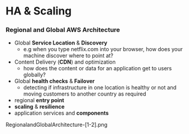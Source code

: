 # HA & Scaling

### Regional and Global AWS Architecture

- Global **Service Location** & **Discovery**
  - e.g when you type netflix.com into your browser, how does your machine discover where to point at?
- Content Delivery (**CDN**) and optimization
  - how does the content or data for an application get to users globally?
- Global **health checks** & **Failover**
  - detecting if infrastructure in one location is healthy or not and moving customers to another country as required
- regional **entry point**
- **scaling** & **resilience**
- application services and **components**

RegionalandGlobalArchitecture-[1-2].png
